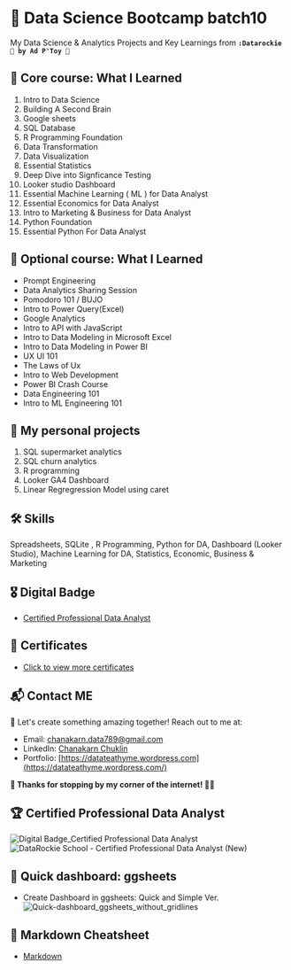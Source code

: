 # 🎄 Data Science Bootcamp batch10 
My Data Science & Analytics Projects and Key Learnings from **`:Datarockie 🐣 by Ad P'Toy 🌻`**

## 🥇 Core course: What I Learned 

1. Intro to Data Science
2. Building A Second Brain
3. Google sheets
4. SQL Database
5. R Programming Foundation
6. Data Transformation
7. Data Visualization
8. Essential Statistics
9. Deep Dive into Signficance Testing
10. Looker studio Dashboard
11. Essential Machine Learning ( ML ) for Data Analyst
12. Essential Economics for Data Analyst
13. Intro to Marketing & Business for Data Analyst
14. Python Foundation
15. Essential Python For Data Analyst

## 🥪 Optional course:  What I Learned
- Prompt Engineering
- Data Analytics Sharing Session
- Pomodoro 101 / BUJO 
- Intro to Power Query(Excel)
- Google Analytics
- Intro to API with JavaScript
- Intro to Data Modeling in Microsoft Excel
- Intro to Data Modeling in Power BI
- UX UI 101
- The Laws of Ux
- Intro to Web Development
- Power BI Crash Course
- Data Engineering 101
- Intro to ML Engineering 101


## 📂 My personal projects

1. SQL supermarket analytics
2. SQL churn analytics
3. R programming
4. Looker GA4 Dashboard
5. Linear Regregression Model using caret

## 🛠 Skills
Spreadsheets, SQLite , R Programming, Python for DA, Dashboard (Looker Studio), Machine Learning for DA, Statistics, Economic, Business & Marketing

## 🎖 Digital Badge
- [Certified Professional Data Analyst](https://api.badgr.io/public/assertions/zVGZaGrSQXiWZQasDTgkFQ?identity__email=chanakarn.data789%40gmail.com)

## 📜 Certificates
- [Click to view more certificates](https://github.com/BowlaSunsun/Certificate)

## 📬 Contact ME

🍫 Let's create something amazing together! Reach out to me at:

- Email: chanakarn.data789@gmail.com
- LinkedIn: [Chanakarn Chuklin](https://www.linkedin.com/in/chanakarn-chuklin/)
- Portfolio: [https://datateathyme.wordpress.com](https://datateathyme.wordpress.com/)

**💖 Thanks for stopping by my corner of the internet! 💫✨**

## 🏆 Certified Professional Data Analyst
![Digital Badge_Certified Professional Data Analyst](https://github.com/user-attachments/assets/223b4586-dfa3-4afd-acb7-d955711d5c62)
![DataRockie School - Certified Professional Data Analyst (New)](https://github.com/user-attachments/assets/be71c2a9-a821-497d-a830-7e7ec16e8665)

## 🎨 Quick dashboard: ggsheets
  - Create Dashboard in ggsheets: Quick and Simple Ver.
  ![Quick-dashboard_ggsheets_without_gridlines](https://github.com/user-attachments/assets/5ebf6092-5c54-41d5-b0b2-35c3ff66303f)

## 💎 Markdown Cheatsheet
- [Markdown](https://dev.classmethod.jp/articles/how-to-use-markdown-simply/#1.%2520%25E0%25B8%2595%25E0%25B8%25B1%25E0%25B8%25A7%25E0%25B8%25AB%25E0%25B8%2599%25E0%25B8%25B2%2520(Bold)) 

